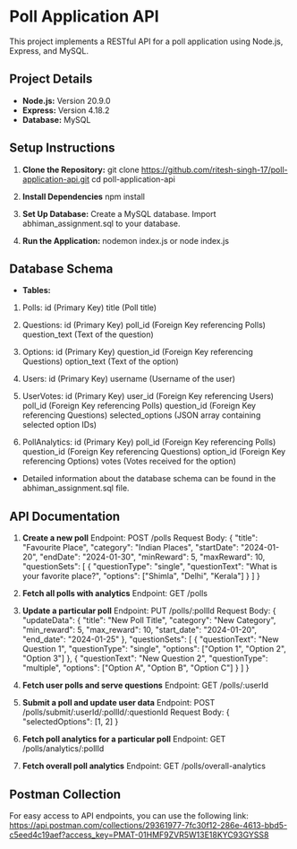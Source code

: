 # Poll Application API

This project implements a RESTful API for a poll application using Node.js, Express, and MySQL.

## Project Details

- **Node.js:** Version 20.9.0
- **Express:** Version 4.18.2
- **Database:** MySQL

## Setup Instructions

1. **Clone the Repository:**
   git clone https://github.com/ritesh-singh-17/poll-application-api.git
   cd poll-application-api

2. **Install Dependencies**
   npm install

3. **Set Up Database:**
   Create a MySQL database.
   Import abhiman_assignment.sql to your database.

4. **Run the Application:**
   nodemon index.js or node index.js

## Database Schema

- **Tables:**

1. Polls:
   id (Primary Key)
   title (Poll title)

2. Questions:
   id (Primary Key)
   poll_id (Foreign Key referencing Polls)
   question_text (Text of the question)

3. Options:
   id (Primary Key)
   question_id (Foreign Key referencing Questions)
   option_text (Text of the option)

4. Users:
   id (Primary Key)
   username (Username of the user)

5. UserVotes:
   id (Primary Key)
   user_id (Foreign Key referencing Users)
   poll_id (Foreign Key referencing Polls)
   question_id (Foreign Key referencing Questions)
   selected_options (JSON array containing selected option IDs)

6. PollAnalytics:
   id (Primary Key)
   poll_id (Foreign Key referencing Polls)
   question_id (Foreign Key referencing Questions)
   option_id (Foreign Key referencing Options)
   votes (Votes received for the option)

- Detailed information about the database schema can be found in the abhiman_assignment.sql file.


## API Documentation


1. **Create a new poll**
Endpoint: POST /polls
Request Body:
    {
        "title": "Favourite Place",
        "category": "Indian Places",
        "startDate": "2024-01-20",
        "endDate": "2024-01-30",
        "minReward": 5,
        "maxReward": 10,
        "questionSets": [
            {
                "questionType": "single",
                "questionText": "What is your favorite place?",
                "options": ["Shimla", "Delhi", "Kerala"]
            }
        ]
    }


2. **Fetch all polls with analytics**
Endpoint: GET /polls

3. **Update a particular poll**
Endpoint: PUT /polls/:pollId
Request Body:
    {
        "updateData": {
            "title": "New Poll Title",
            "category": "New Category",
            "min_reward": 5,
            "max_reward": 10,
            "start_date": "2024-01-20",
            "end_date": "2024-01-25"
        },
        "questionSets": [
            {
                "questionText": "New Question 1",
                "questionType": "single",
                "options": ["Option 1", "Option 2", "Option 3"]
            },
            {
                "questionText": "New Question 2",
                "questionType": "multiple",
                "options": ["Option A", "Option B", "Option C"]
            }
        ]
    }


4. **Fetch user polls and serve questions**
Endpoint: GET /polls/:userId

5. **Submit a poll and update user data**
Endpoint: POST /polls/submit/:userId/:pollId/:questionId
Request Body:
    {
        "selectedOptions": [1, 2]
    }

6. **Fetch poll analytics for a particular poll**
Endpoint: GET /polls/analytics/:pollId

7. **Fetch overall poll analytics**
Endpoint: GET /polls/overall-analytics


## Postman Collection
For easy access to API endpoints, you can use the following link:
https://api.postman.com/collections/29361977-7fc30f12-286e-4613-bbd5-c5eed4c19aef?access_key=PMAT-01HMF9ZVR5W13E18KYC93GYSS8